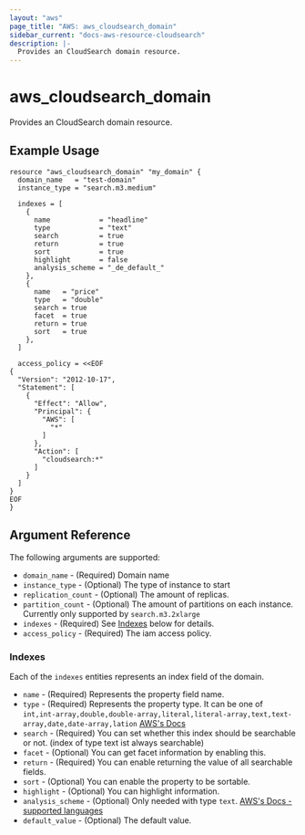 ```yaml
---
layout: "aws"
page_title: "AWS: aws_cloudsearch_domain"
sidebar_current: "docs-aws-resource-cloudsearch"
description: |-
  Provides an CloudSearch domain resource.
---
```


# aws_cloudsearch_domain

Provides an CloudSearch domain resource.

## Example Usage

```hcl
resource "aws_cloudsearch_domain" "my_domain" {
  domain_name   = "test-domain"
  instance_type = "search.m3.medium"

  indexes = [
    {
      name            = "headline"
      type            = "text"
      search          = true
      return          = true
      sort            = true
      highlight       = false
      analysis_scheme = "_de_default_"
    },
    {
      name   = "price"
      type   = "double"
      search = true
      facet  = true
      return = true
      sort   = true
    },
  ]

  access_policy = <<EOF
{
  "Version": "2012-10-17",
  "Statement": [
    {
      "Effect": "Allow",
      "Principal": {
        "AWS": [
          "*"
        ]
      },
      "Action": [
        "cloudsearch:*"
      ]
    }
  ]
}
EOF
}
```

## Argument Reference

The following arguments are supported:

* `domain_name` - (Required) Domain name
* `instance_type` - (Optional) The type of instance to start
* `replication_count` - (Optional) The amount of replicas.
* `partition_count` - (Optional) The amount of partitions on each instance. Currently only supported by `search.m3.2xlarge`
* `indexes` - (Required) See [Indexes](#indexes) below for details.
* `access_policy` - (Required) The iam access policy.

### Indexes

Each of the `indexes` entities represents an index field of the domain.

* `name` - (Required) Represents the property field name.
* `type` - (Required) Represents the property type. It can be one of `int,int-array,double,double-array,literal,literal-array,text,text-array,date,date-array,lation` [AWS's Docs](http://docs.aws.amazon.com/cloudsearch/latest/developerguide/configuring-index-fields.html)
* `search` - (Required) You can set whether this index should be searchable or not. (index of type text ist always searchable)
* `facet` - (Optional) You can get facet information by enabling this.
* `return` - (Required) You can enable returning the value of all searchable fields.
* `sort` - (Optional) You can enable the property to be sortable.
* `highlight` - (Optional) You can highlight information.
* `analysis_scheme` - (Optional) Only needed with type `text`. [AWS's Docs - supported languages](http://docs.aws.amazon.com/cloudsearch/latest/developerguide/text-processing.html)
* `default_value` - (Optional) The default value.